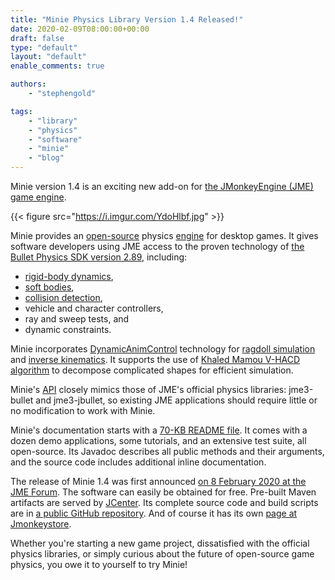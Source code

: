 ```yaml
---
title: "Minie Physics Library Version 1.4 Released!"
date: 2020-02-09T08:00:00+00:00
draft: false
type: "default"
layout: "default"
enable_comments: true

authors:
    - "stephengold"

tags:
    - "library"
    - "physics"
    - "software"
    - "minie"
    - "blog"
---
```


Minie version 1.4 is an exciting new add-on for
[the JMonkeyEngine (JME) game engine](https://jmonkeyengine.org).

{{< figure src="https://i.imgur.com/YdoHlbf.jpg"  >}}

Minie provides an [open-source](https://en.wikipedia.org/wiki/Open-source_software)
physics [engine](https://en.wikipedia.org/wiki/Physics_engine) for desktop games.
It gives software developers using JME access to the proven technology of
[the Bullet Physics SDK version 2.89](https://github.com/bulletphysics/bullet3/releases/tag/2.89),
including:

 + [rigid-body dynamics](https://en.wikipedia.org/wiki/Rigid_body_dynamics),
 + [soft bodies](https://en.wikipedia.org/wiki/Soft-body_dynamics),
 + [collision detection](https://en.wikipedia.org/wiki/Collision_detection),
 + vehicle and character controllers,
 + ray and sweep tests, and
 + dynamic constraints.

Minie incorporates [DynamicAnimControl](https://hub.jmonkeyengine.org/t/introducing-dynamicanimcontrol/41075)
technology for [ragdoll simulation](https://en.wikipedia.org/wiki/Ragdoll_physics)
and [inverse kinematics](http://radiomonash.com/inverse-kinematics-video-games-thing-happens-games-never-knew-word/).
It supports the use of
[Khaled Mamou V-HACD algorithm](https://kmamou.blogspot.com/2011/10/hacd-hierarchical-approximate-convex.html)
to decompose complicated shapes for efficient simulation.

Minie's [API](https://en.wikipedia.org/wiki/Application_programming_interface)
closely mimics those of JME's official physics libraries:
jme3-bullet and jme3-jbullet, so existing JME applications
should require little or no modification to work with Minie.

Minie's documentation starts with a
[70-KB README file](https://github.com/stephengold/Minie/blob/master/README.md).
It comes with a dozen demo applications, some tutorials,
and an extensive test suite, all open-source.
Its Javadoc describes all public methods and their arguments,
and the source code includes additional inline documentation.

The release of Minie 1.4 was first announced
[on 8 February 2020 at the JME Forum](https://hub.jmonkeyengine.org/t/the-minie-physics-library/41839/119).
The software can easily be obtained for free.
Pre-built Maven artifacts are served by
[JCenter](https://bintray.com/stephengold/com.github.stephengold/Minie).
Its complete source code and build scripts are in
[a public GitHub repository](https://github.com/stephengold/Minie/releases/tag/1.4.0for32).
And of course it has its own
[page at Jmonkeystore](https://jmonkeystore.com/38308161-c3cf-4e23-8754-528ca8387c11).

Whether you're starting a new game project,
dissatisfied with the official physics libraries,
or simply curious about the future of open-source game physics,
you owe it to yourself to try Minie!
